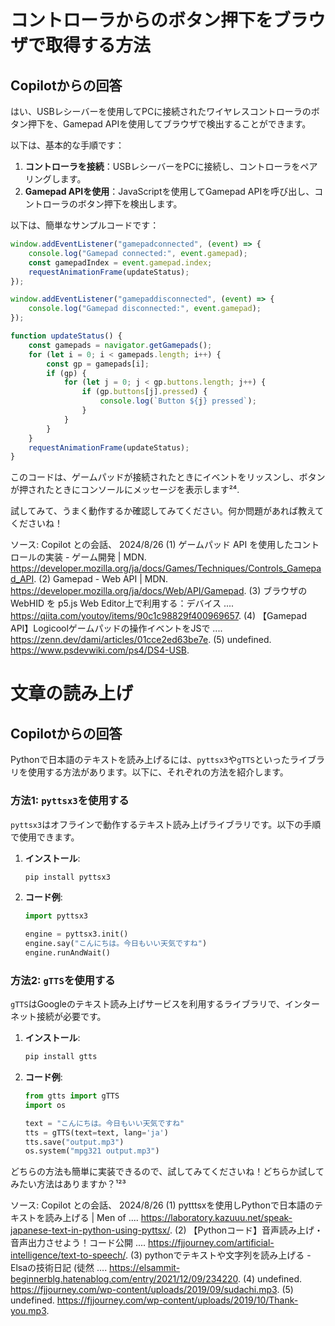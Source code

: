 # コントローラからのボタン押下をブラウザで取得する方法

## Copilotからの回答

はい、USBレシーバーを使用してPCに接続されたワイヤレスコントローラのボタン押下を、Gamepad APIを使用してブラウザで検出することができます。

以下は、基本的な手順です：

1. **コントローラを接続**：USBレシーバーをPCに接続し、コントローラをペアリングします。
2. **Gamepad APIを使用**：JavaScriptを使用してGamepad APIを呼び出し、コントローラのボタン押下を検出します。

以下は、簡単なサンプルコードです：

```javascript
window.addEventListener("gamepadconnected", (event) => {
    console.log("Gamepad connected:", event.gamepad);
    const gamepadIndex = event.gamepad.index;
    requestAnimationFrame(updateStatus);
});

window.addEventListener("gamepaddisconnected", (event) => {
    console.log("Gamepad disconnected:", event.gamepad);
});

function updateStatus() {
    const gamepads = navigator.getGamepads();
    for (let i = 0; i < gamepads.length; i++) {
        const gp = gamepads[i];
        if (gp) {
            for (let j = 0; j < gp.buttons.length; j++) {
                if (gp.buttons[j].pressed) {
                    console.log(`Button ${j} pressed`);
                }
            }
        }
    }
    requestAnimationFrame(updateStatus);
}
```

このコードは、ゲームパッドが接続されたときにイベントをリッスンし、ボタンが押されたときにコンソールにメッセージを表示します²⁴.

試してみて、うまく動作するか確認してみてください。何か問題があれば教えてくださいね！

ソース: Copilot との会話、 2024/8/26
(1) ゲームパッド API を使用したコントロールの実装 - ゲーム開発 | MDN. https://developer.mozilla.org/ja/docs/Games/Techniques/Controls_Gamepad_API.
(2) Gamepad - Web API | MDN. https://developer.mozilla.org/ja/docs/Web/API/Gamepad.
(3) ブラウザの WebHID を p5.js Web Editor上で利用する：デバイス .... https://qiita.com/youtoy/items/90c1c98829f400969657.
(4) 【Gamepad API】Logicoolゲームパッドの操作イベントをJSで .... https://zenn.dev/dami/articles/01cce2ed63be7e.
(5) undefined. https://www.psdevwiki.com/ps4/DS4-USB.

# 文章の読み上げ

## Copilotからの回答
Pythonで日本語のテキストを読み上げるには、`pyttsx3`や`gTTS`といったライブラリを使用する方法があります。以下に、それぞれの方法を紹介します。

### 方法1: `pyttsx3`を使用する
`pyttsx3`はオフラインで動作するテキスト読み上げライブラリです。以下の手順で使用できます。

1. **インストール**:
    ```bash
    pip install pyttsx3
    ```

2. **コード例**:
    ```python
    import pyttsx3

    engine = pyttsx3.init()
    engine.say("こんにちは。今日もいい天気ですね")
    engine.runAndWait()
    ```

### 方法2: `gTTS`を使用する
`gTTS`はGoogleのテキスト読み上げサービスを利用するライブラリで、インターネット接続が必要です。

1. **インストール**:
    ```bash
    pip install gtts
    ```

2. **コード例**:
    ```python
    from gtts import gTTS
    import os

    text = "こんにちは。今日もいい天気ですね"
    tts = gTTS(text=text, lang='ja')
    tts.save("output.mp3")
    os.system("mpg321 output.mp3")
    ```

どちらの方法も簡単に実装できるので、試してみてくださいね！どちらか試してみたい方法はありますか？¹²³

ソース: Copilot との会話、 2024/8/26
(1) pytttsxを使用しPythonで日本語のテキストを読み上げる | Men of .... https://laboratory.kazuuu.net/speak-japanese-text-in-python-using-pyttsx/.
(2) 【Pythonコード】音声読み上げ・音声出力させよう！コード公開 .... https://fjjourney.com/artificial-intelligence/text-to-speech/.
(3) pythonでテキストや文字列を読み上げる - Elsaの技術日記 (徒然 .... https://elsammit-beginnerblg.hatenablog.com/entry/2021/12/09/234220.
(4) undefined. https://fjjourney.com/wp-content/uploads/2019/09/sudachi.mp3.
(5) undefined. https://fjjourney.com/wp-content/uploads/2019/10/Thank-you.mp3.